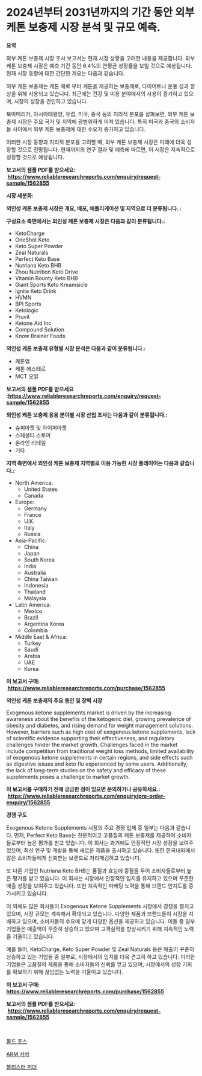 <p><h1>2024년부터 2031년까지의 기간 동안 외부 케톤 보충제 시장 분석 및 규모 예측.</h1></p><p><strong>요약</strong></p>
<p><p>외부 케톤 보충제 시장 조사 보고서는 현재 시장 상황을 고려한 내용을 제공합니다. 외부 케톤 보충제 시장은 예측 기간 동안 6.4%의 연평균 성장률을 보일 것으로 예상됩니다. 현재 시장 동향에 대한 간단한 개요는 다음과 같습니다.</p><p>외부 케톤 보충제는 케톤 체로 부터 케톤을 제공하는 보충제로, 다이어트나 운동 성과 향상을 위해 사용되고 있습니다. 최근에는 건강 및 미용 분야에서의 사용이 증가하고 있으며, 시장의 성장을 견인하고 있습니다.</p><p>북아메리카, 아시아태평양, 유럽, 미국, 중국 등의 지리적 분포를 살펴보면, 외부 케톤 보충제 시장은 주요 국가 및 지역에 광범위하게 퍼져 있습니다. 특히 미국과 중국의 소비자들 사이에서 외부 케톤 보충제에 대한 수요가 증가하고 있습니다.</p><p>이러한 시장 동향과 지리적 분포를 고려할 때, 외부 케톤 보충제 시장은 미래에 더욱 성장할 것으로 전망됩니다. 현재까지의 연구 결과 및 예측에 따르면, 이 시장은 지속적으로 성장할 것으로 예상됩니다.</p></p>
<p><strong>보고서의 샘플 PDF를 받으세요: &nbsp;<a href="https://www.reliableresearchreports.com/enquiry/request-sample/1562855">https://www.reliableresearchreports.com/enquiry/request-sample/1562855</a></strong></p>
<p><strong>시장 세분화:</strong></p>
<p><strong> 외인성 케톤 보충제 시장은 개요, 배포, 애플리케이션 및 지역으로 더 분류됩니다. :</strong></p>
<p><strong>구성요소 측면에서는 외인성 케톤 보충제 시장은 다음과 같이 분류됩니다.:</strong></p>
<p><ul><li>KetoCharge</li><li>OneShot Keto</li><li>Keto Super Powder</li><li>Zeal Naturals</li><li>Perfect Keto Base</li><li>Nutriana Keto BHB</li><li>Zhou Nutrition Keto Drive</li><li>Vitamin Bounty Keto BHB</li><li>Giant Sports Keto Kreamsicle</li><li>Ignite Keto Drink</li><li>HVMN</li><li>BPI Sports</li><li>Ketologic</li><li>Pruvit</li><li>Ketone Aid Inc</li><li>Compound Solution</li><li>Know Brainer Foods</li></ul></p>
<p><strong> 외인성 케톤 보충제 유형별 시장 분석은 다음과 같이 분류됩니다.:</strong></p>
<p><ul><li>케톤염</li><li>케톤 에스테르</li><li>MCT 오일</li></ul></p>
<p><strong>보고서의 샘플 PDF를 받으세요 :<a href="https://www.reliableresearchreports.com/enquiry/request-sample/1562855">https://www.reliableresearchreports.com/enquiry/request-sample/1562855</a></strong></p>
<p><strong> 외인성 케톤 보충제 응용 분야별 시장 산업 조사는 다음과 같이 분류됩니다.:</strong></p>
<p><ul><li>슈퍼마켓 및 하이퍼마켓</li><li>스페셜티 스토어</li><li>온라인 리테일</li><li>기타</li></ul></p>
<p><strong>지역 측면에서 외인성 케톤 보충제 지역별로 이용 가능한 시장 플레이어는 다음과 같습니다.:</strong></p>
<p><ul>
    <li>
        North America:
        <ul>
            <li>United States</li>
            <li>Canada</li>
        </ul>
    </li>
    <li>
        Europe:
        <ul>
            <li>Germany</li>
            <li>France</li>
            <li>U.K.</li>
            <li>Italy</li>
            <li>Russia</li>
        </ul>
    </li>
    <li>
        Asia-Pacific:
        <ul>
            <li>China</li>
            <li>Japan</li>
            <li>South Korea</li>
            <li>India</li>
            <li>Australia</li>
            <li>China Taiwan</li>
            <li>Indonesia</li>
            <li>Thailand</li>
            <li>Malaysia</li>
        </ul>
    </li>
    <li>
        Latin America:
        <ul>
            <li>Mexico</li>
            <li>Brazil</li>
            <li>Argentina Korea</li>
            <li>Colombia</li>
        </ul>
    </li>
    <li>
        Middle East & Africa:
        <ul>
            <li>Turkey</li>
            <li>Saudi</li>
            <li>Arabia</li>
            <li>UAE</li>
            <li>Korea</li>
        </ul>
    </li>
    </ul></p>
<p><strong>이 보고서 구매: &nbsp;<a href="https://www.reliableresearchreports.com/purchase/1562855">https://www.reliableresearchreports.com/purchase/1562855</a></strong></p>
<p><strong>외인성 케톤 보충제의 주요 동인 및 장벽 시장</strong></p>
<p><p>Exogenous ketone supplements market is driven by the increasing awareness about the benefits of the ketogenic diet, growing prevalence of obesity and diabetes, and rising demand for weight management solutions. However, barriers such as high cost of exogenous ketone supplements, lack of scientific evidence supporting their effectiveness, and regulatory challenges hinder the market growth. Challenges faced in the market include competition from traditional weight loss methods, limited availability of exogenous ketone supplements in certain regions, and side effects such as digestive issues and keto flu experienced by some users. Additionally, the lack of long-term studies on the safety and efficacy of these supplements poses a challenge to market growth.</p></p>
<p><strong>이 보고서를 구매하기 전에 궁금한 점이 있으면 문의하거나 공유하세요.: &nbsp;<a href="https://www.reliableresearchreports.com/enquiry/pre-order-enquiry/1562855">https://www.reliableresearchreports.com/enquiry/pre-order-enquiry/1562855</a></strong></p>
<p><strong>경쟁 구도</strong></p>
<p><p>Exogenous Ketone Supplements 시장의 주요 경쟁 업체 중 일부는 다음과 같습니다. 먼저, Perfect Keto Base는 전문적이고 고품질의 케톤 보충제를 제공하여 소비자들로부터 높은 평가를 받고 있습니다. 이 회사는 과거에도 안정적인 시장 성장을 보여주었으며, 최신 연구 및 개발을 통해 새로운 제품을 출시하고 있습니다. 또한 한국내외에서 많은 소비자들에게 신뢰받는 브랜드로 자리매김하고 있습니다.</p><p>또 다른 기업인 Nutriana Keto BHB는 품질과 효능에 중점을 두어 소비자들로부터 높은 평가를 받고 있습니다. 이 회사는 시장에서 안정적인 입지를 유지하고 있으며 꾸준한 매출 성장을 보여주고 있습니다. 또한 지속적인 마케팅 노력을 통해 브랜드 인지도를 증가시키고 있습니다.</p><p>이 외에도 많은 회사들이 Exogenous Ketone Supplements 시장에서 경쟁을 펼치고 있으며, 시장 규모는 계속해서 확대되고 있습니다. 다양한 제품과 브랜드들이 시장을 지배하고 있으며, 소비자들의 수요에 맞게 다양한 옵션을 제공하고 있습니다. 이들 중 일부 기업들은 매출액이 꾸준히 상승하고 있으며 고객실적을 향상시키기 위해 지속적인 노력을 기울이고 있습니다.</p><p>예를 들어, KetoCharge, Keto Super Powder 및 Zeal Naturals 등은 매출이 꾸준히 상승하고 있는 기업들 중 일부로, 시장에서의 입지를 더욱 견고히 하고 있습니다. 이러한 기업들은 고품질의 제품을 통해 소비자들의 신뢰를 얻고 있으며, 시장에서의 성장 기회를 확보하기 위해 끊임없는 노력을 기울이고 있습니다.</p></p>
<p><strong>이 보고서 구매: &nbsp; <a href="https://www.reliableresearchreports.com/purchase/1562855">https://www.reliableresearchreports.com/purchase/1562855</a></strong></p>
<p><strong>보고서의 샘플 PDF를 받으세요: &nbsp;<a href="https://www.reliableresearchreports.com/enquiry/request-sample/1562855">https://www.reliableresearchreports.com/enquiry/request-sample/1562855</a></strong><strong></strong></p>
<p>&nbsp;</p>
<p><p><a href="https://github.com/vsckjg50460/Market-Research-Report-List-1/blob/main/17346575020.md">몰드 호스</a></p><p><a href="https://github.com/GabrielBlanda5656/Market-Research-Report-List-1/blob/main/47731205021.md">ARM 서버</a></p><p><a href="https://github.com/akzkkws047661437/Market-Research-Report-List-1/blob/main/54972965019.md">블리스터 피더</a></p></p>